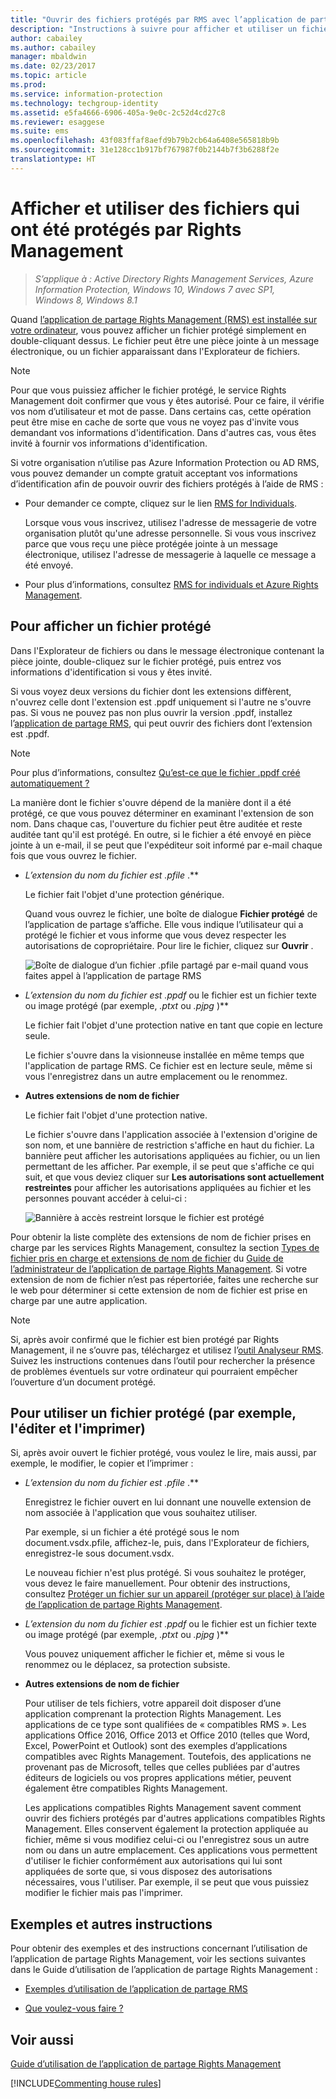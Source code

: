 ```yaml
---
title: "Ouvrir des fichiers protégés par RMS avec l’application de partage RMS - AIP"
description: "Instructions à suivre pour afficher et utiliser un fichier protégé. Cette procédure nécessite l’installation de l’application de partage Rights Management (RMS)."
author: cabailey
ms.author: cabailey
manager: mbaldwin
ms.date: 02/23/2017
ms.topic: article
ms.prod: 
ms.service: information-protection
ms.technology: techgroup-identity
ms.assetid: e5fa4666-6906-405a-9e0c-2c52d4cd27c8
ms.reviewer: esaggese
ms.suite: ems
ms.openlocfilehash: 43f083ffaf8aefd9b79b2cb64a6408e565818b9b
ms.sourcegitcommit: 31e128cc1b917bf767987f0b2144b7f3b6288f2e
translationtype: HT
---
```

# <a name="view-and-use-files-that-have-been-protected-by-rights-management"></a>Afficher et utiliser des fichiers qui ont été protégés par Rights Management

>*S’applique à : Active Directory Rights Management Services, Azure Information Protection, Windows 10, Windows 7 avec SP1, Windows 8, Windows 8.1*

Quand [l’application de partage Rights Management (RMS) est installée sur votre ordinateur](install-sharing-app.md), vous pouvez afficher un fichier protégé simplement en double-cliquant dessus. Le fichier peut être une pièce jointe à un message électronique, ou un fichier apparaissant dans l'Explorateur de fichiers.

> [!NOTE]
> Pour que vous puissiez afficher le fichier protégé, le service Rights Management doit confirmer que vous y êtes autorisé. Pour ce faire, il vérifie vos nom d’utilisateur et mot de passe. Dans certains cas, cette opération peut être mise en cache de sorte que vous ne voyez pas d'invite vous demandant vos informations d'identification. Dans d'autres cas, vous êtes invité à fournir vos informations d'identification.
>
> Si votre organisation n’utilise pas Azure Information Protection ou AD RMS, vous pouvez demander un compte gratuit acceptant vos informations d’identification afin de pouvoir ouvrir des fichiers protégés à l’aide de RMS :
>
> -   Pour demander ce compte, cliquez sur le lien [RMS for Individuals](http://go.microsoft.com/fwlink/?LinkId=309469).
>
>     Lorsque vous vous inscrivez, utilisez l'adresse de messagerie de votre organisation plutôt qu'une adresse personnelle. Si vous vous inscrivez parce que vous reçu une pièce protégée jointe à un message électronique, utilisez l'adresse de messagerie à laquelle ce message a été envoyé.
> -   Pour plus d’informations, consultez [RMS for individuals et Azure Rights Management](../understand-explore/rms-for-individuals.md).

## <a name="to-view-a-protected-file"></a>Pour afficher un fichier protégé
Dans l'Explorateur de fichiers ou dans le message électronique contenant la pièce jointe, double-cliquez sur le fichier protégé, puis entrez vos informations d'identification si vous y êtes invité.

Si vous voyez deux versions du fichier dont les extensions diffèrent, n'ouvrez celle dont l'extension est .ppdf uniquement si l'autre ne s'ouvre pas. Si vous ne pouvez pas non plus ouvrir la version .ppdf, installez l’[application de partage RMS](install-sharing-app.md), qui peut ouvrir des fichiers dont l’extension est .ppdf.

> [!NOTE]
> Pour plus d’informations, consultez [Qu’est-ce que le fichier .ppdf créé automatiquement ?](sharing-app-dialog-box.md#whats-the-ppdf-file-thats-automatically-created)

La manière dont le fichier s'ouvre dépend de la manière dont il a été protégé, ce que vous pouvez déterminer en examinant l'extension de son nom. Dans chaque cas, l'ouverture du fichier peut être auditée et reste auditée tant qu'il est protégé. En outre, si le fichier a été envoyé en pièce jointe à un e-mail, il se peut que l'expéditeur soit informé par e-mail chaque fois que vous ouvrez le fichier.

- **L’extension du nom du fichier est* .pfile* .**

    Le fichier fait l'objet d'une protection générique.

    Quand vous ouvrez le fichier, une boîte de dialogue **Fichier protégé** de l’application de partage s’affiche. Elle vous indique l’utilisateur qui a protégé le fichier et vous informe que vous devez respecter les autorisations de copropriétaire. Pour lire le fichier, cliquez sur **Ouvrir** .

    ![Boîte de dialogue d’un fichier .pfile partagé par e-mail quand vous faites appel à l’application de partage RMS](../media/ADRMS_MSRMSApp_PfilePermission.png)

- **L’extension du nom du fichier est* .ppdf* ou le fichier est un fichier texte ou image protégé (par exemple, *.ptxt* ou *.pjpg* )**

    Le fichier fait l'objet d'une protection native en tant que copie en lecture seule.

    Le fichier s'ouvre dans la visionneuse installée en même temps que l'application de partage RMS. Ce fichier est en lecture seule, même si vous l'enregistrez dans un autre emplacement ou le renommez.

- **Autres extensions de nom de fichier**

    Le fichier fait l'objet d'une protection native.

    Le fichier s'ouvre dans l'application associée à l'extension d'origine de son nom, et une bannière de restriction s'affiche en haut du fichier. La bannière peut afficher les autorisations appliquées au fichier, ou un lien permettant de les afficher. Par exemple, il se peut que s'affiche ce qui suit, et que vous deviez cliquer sur **Les autorisations sont actuellement restreintes** pour afficher les autorisations appliquées au fichier et les personnes pouvant accéder à celui-ci :

    ![Bannière à accès restreint lorsque le fichier est protégé](../media/ADRMS_MSRMSApp_RestrictedAccess.png)



Pour obtenir la liste complète des extensions de nom de fichier prises en charge par les services Rights Management, consultez la section [Types de fichier pris en charge et extensions de nom de fichier](sharing-app-admin-guide-technical.md#supported-file-types-and-file-name-extensions) du [Guide de l’administrateur de l’application de partage Rights Management](sharing-app-admin-guide.md). Si votre extension de nom de fichier n’est pas répertoriée, faites une recherche sur le web pour déterminer si cette extension de nom de fichier est prise en charge par une autre application.

> [!NOTE]
> Si, après avoir confirmé que le fichier est bien protégé par Rights Management, il ne s’ouvre pas, téléchargez et utilisez l’[outil Analyseur RMS](https://www.microsoft.com/en-us/download/details.aspx?id=46437). Suivez les instructions contenues dans l’outil pour rechercher la présence de problèmes éventuels sur votre ordinateur qui pourraient empêcher l’ouverture d’un document protégé.

## <a name="to-use-files-that-have-been-protected-for-example-edit-and-print-the-file"></a>Pour utiliser un fichier protégé (par exemple, l'éditer et l'imprimer)
Si, après avoir ouvert le fichier protégé, vous voulez le lire, mais aussi, par exemple, le modifier, le copier et l’imprimer :

- **L’extension du nom du fichier est* .pfile* .**

    Enregistrez le fichier ouvert en lui donnant une nouvelle extension de nom associée à l'application que vous souhaitez utiliser.

    Par exemple, si un fichier a été protégé sous le nom document.vsdx.pfile, affichez-le, puis, dans l'Explorateur de fichiers, enregistrez-le sous document.vsdx.

    Le nouveau fichier n'est plus protégé. Si vous souhaitez le protéger, vous devez le faire manuellement. Pour obtenir des instructions, consultez [Protéger un fichier sur un appareil (protéger sur place) à l’aide de l’application de partage Rights Management](sharing-app-protect-in-place.md).

- **L’extension du nom du fichier est* .ppdf* ou le fichier est un fichier texte ou image protégé (par exemple, *.ptxt* ou *.pjpg* )**

    Vous pouvez uniquement afficher le fichier et, même si vous le renommez ou le déplacez, sa protection subsiste.

- **Autres extensions de nom de fichier**

    Pour utiliser de tels fichiers, votre appareil doit disposer d’une application comprenant la protection Rights Management. Les applications de ce type sont qualifiées de « compatibles RMS ». Les applications Office 2016, Office 2013 et Office 2010 (telles que Word, Excel, PowerPoint et Outlook) sont des exemples d’applications compatibles avec Rights Management. Toutefois, des applications ne provenant pas de Microsoft, telles que celles publiées par d'autres éditeurs de logiciels ou vos propres applications métier, peuvent également être compatibles Rights Management.

    Les applications compatibles Rights Management savent comment ouvrir des fichiers protégés par d'autres applications compatibles Rights Management. Elles conservent également la protection appliquée au fichier, même si vous modifiez celui-ci ou l'enregistrez sous un autre nom ou dans un autre emplacement. Ces applications vous permettent d'utiliser le fichier conformément aux autorisations qui lui sont appliquées de sorte que, si vous disposez des autorisations nécessaires, vous l'utiliser. Par exemple, il se peut que vous puissiez modifier le fichier mais pas l'imprimer.


## <a name="examples-and-other-instructions"></a>Exemples et autres instructions
Pour obtenir des exemples et des instructions concernant l’utilisation de l’application de partage Rights Management, voir les sections suivantes dans le Guide d’utilisation de l’application de partage Rights Management :

-   [Exemples d’utilisation de l’application de partage RMS](sharing-app-user-guide.md#examples-for-using-the-rms-sharing-application)

-   [Que voulez-vous faire ?](sharing-app-user-guide.md#what-do-you-want-to-do)

## <a name="see-also"></a>Voir aussi
[Guide d’utilisation de l’application de partage Rights Management](sharing-app-user-guide.md)

[!INCLUDE[Commenting house rules](../includes/houserules.md)]